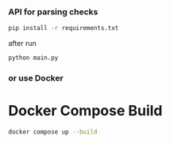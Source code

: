 ### API for parsing checks

```bash
pip install -r requirements.txt
```

after run
```bash
python main.py
```

### or use Docker
# Docker Compose Build

```bash
docker compose up --build
```